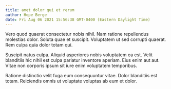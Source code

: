 ```yaml
---
title: amet dolor qui et rerum
author: Hope Berge
date: Fri Aug 06 2021 15:56:38 GMT-0400 (Eastern Daylight Time)
---
```

Vero quod quaerat consectetur nobis nihil. Nam ratione repellendus molestias dolor. Soluta quae et suscipit. Voluptatem ut sed corrupti quaerat. Rem culpa quia dolor totam qui.

 Suscipit natus culpa. Aliquid asperiores nobis voluptatem ea est. Velit blanditiis hic nihil est culpa pariatur inventore aperiam. Eius enim aut aut. Vitae non corporis ipsum sit iure enim voluptatem temporibus.

 Ratione distinctio velit fuga eum consequuntur vitae. Dolor blanditiis est totam. Reiciendis omnis ut voluptate voluptas ab eum et dolor.